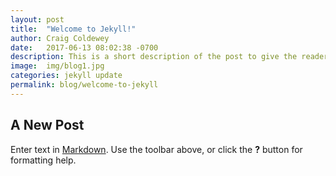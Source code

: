 ```yaml
---
layout: post
title:  "Welcome to Jekyll!"
author: Craig Coldewey
date:   2017-06-13 08:02:38 -0700
description: This is a short description of the post to give the reader more of an incentive to click to read the whole thing.
image:  img/blog1.jpg
categories: jekyll update
permalink: blog/welcome-to-jekyll
---
```


## A New Post

Enter text in [Markdown](http://daringfireball.net/projects/markdown/). Use the toolbar above, or click the **?** button for formatting help.
